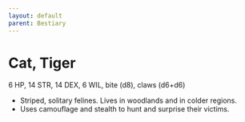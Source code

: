 ```yaml
---
layout: default
parent: Bestiary
---
```


# Cat, Tiger

6 HP, 14 STR, 14 DEX, 6 WIL, bite (d8), claws (d6+d6)

- Striped, solitary felines. Lives in woodlands and in colder regions.
- Uses camouflage and stealth to hunt and surprise their victims.
